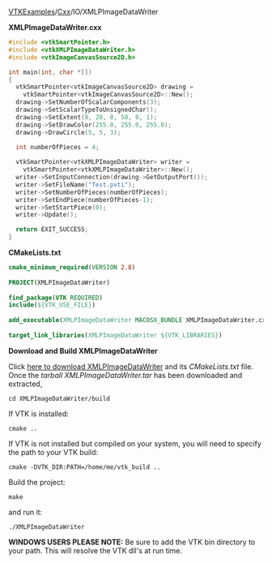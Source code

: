 [VTKExamples](Home)/[Cxx](Cxx)/IO/XMLPImageDataWriter

**XMLPImageDataWriter.cxx**
```c++
#include <vtkSmartPointer.h>
#include <vtkXMLPImageDataWriter.h>
#include <vtkImageCanvasSource2D.h>

int main(int, char *[])
{
  vtkSmartPointer<vtkImageCanvasSource2D> drawing =
    vtkSmartPointer<vtkImageCanvasSource2D>::New();
  drawing->SetNumberOfScalarComponents(3);
  drawing->SetScalarTypeToUnsignedChar();
  drawing->SetExtent(0, 20, 0, 50, 0, 1);
  drawing->SetDrawColor(255.0, 255.0, 255.0);
  drawing->DrawCircle(5, 5, 3);

  int numberOfPieces = 4;
  
  vtkSmartPointer<vtkXMLPImageDataWriter> writer =
    vtkSmartPointer<vtkXMLPImageDataWriter>::New();
  writer->SetInputConnection(drawing->GetOutputPort());
  writer->SetFileName("Test.pvti");
  writer->SetNumberOfPieces(numberOfPieces);
  writer->SetEndPiece(numberOfPieces-1);
  writer->SetStartPiece(0);
  writer->Update();

  return EXIT_SUCCESS;
}
```
**CMakeLists.txt**
```cmake
cmake_minimum_required(VERSION 2.8)
 
PROJECT(XMLPImageDataWriter)
 
find_package(VTK REQUIRED)
include(${VTK_USE_FILE})
 
add_executable(XMLPImageDataWriter MACOSX_BUNDLE XMLPImageDataWriter.cxx)
 
target_link_libraries(XMLPImageDataWriter ${VTK_LIBRARIES})
```

**Download and Build XMLPImageDataWriter**

Click [here to download XMLPImageDataWriter](https://github.com/lorensen/VTKWikiExamplesTarballs/raw/master/XMLPImageDataWriter.tar) and its *CMakeLists.txt* file.
Once the *tarball XMLPImageDataWriter.tar* has been downloaded and extracted,
```
cd XMLPImageDataWriter/build 
```
If VTK is installed:
```
cmake ..
```
If VTK is not installed but compiled on your system, you will need to specify the path to your VTK build:
```
cmake -DVTK_DIR:PATH=/home/me/vtk_build ..
```
Build the project:
```
make
```
and run it:
```
./XMLPImageDataWriter
```
**WINDOWS USERS PLEASE NOTE:** Be sure to add the VTK bin directory to your path. This will resolve the VTK dll's at run time.

